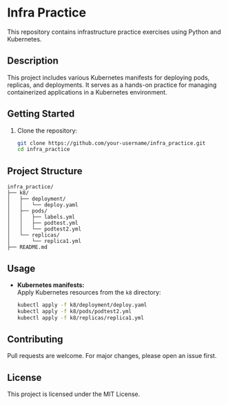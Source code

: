 # Infra Practice

This repository contains infrastructure practice exercises using Python and Kubernetes.

## Description
This project includes various Kubernetes manifests for deploying pods, replicas, and deployments. It serves as a hands-on practice for managing containerized applications in a Kubernetes environment.

## Getting Started

1. Clone the repository:
    ```bash
    git clone https://github.com/your-username/infra_practice.git
    cd infra_practice
    ```

## Project Structure

```
infra_practice/
├── k8/
│   ├── deployment/
│   │   └── deploy.yaml
│   ├── pods/
│   │   ├── labels.yml
│   │   ├── podtest.yml
│   │   └── podtest2.yml
│   └── replicas/
│       └── replica1.yml
├── README.md
```

## Usage

- **Kubernetes manifests:**  
  Apply Kubernetes resources from the `k8` directory:
  ```bash
  kubectl apply -f k8/deployment/deploy.yaml
  kubectl apply -f k8/pods/podtest2.yml
  kubectl apply -f k8/replicas/replica1.yml
  ```

## Contributing

Pull requests are welcome. For major changes, please open an issue first.

## License

This project is licensed under the MIT License.